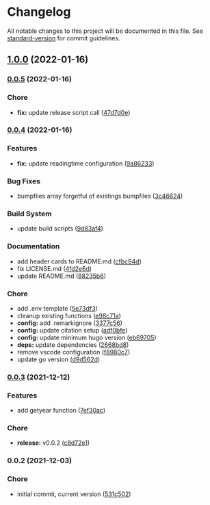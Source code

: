 # Changelog

All notable changes to this project will be documented in this file. See [standard-version](https://github.com/conventional-changelog/standard-version) for commit guidelines.

## [1.0.0](https://github.com/dnb-org/dnb-hugo-functions/compare/v0.0.5...v1.0.0) (2022-01-16)

### [0.0.5](https://github.com/dnb-org/dnb-hugo-functions/compare/v0.0.4...v0.0.5) (2022-01-16)


### Chore

* **fix:** update release script call ([47d7d0e](https://github.com/dnb-org/dnb-hugo-functions/commit/47d7d0e524531b0fda3c2335bbd658be70bb679f))

### [0.0.4](https://github.com/dnb-org/dnb-hugo-functions/compare/v0.0.3...v0.0.4) (2022-01-16)


### Features

* **fix:** update readingtime configuration ([9a86233](https://github.com/dnb-org/dnb-hugo-functions/commit/9a86233f1c1575fd14ba49d606118d730ab9afa9))


### Bug Fixes

* bumpfiles array forgetful of existings bumpfiles ([3c46624](https://github.com/dnb-org/dnb-hugo-functions/commit/3c46624787534da0d10306e22dfef0a7331e919d))


### Build System

* update build scripts ([9d83af4](https://github.com/dnb-org/dnb-hugo-functions/commit/9d83af49a606c9149b33bcb14d8dfdfc31ccc574))


### Documentation

* add header cards to README.md ([cfbc94d](https://github.com/dnb-org/dnb-hugo-functions/commit/cfbc94d0db648754444d46c321b97bbf407cf145))
* fix LICENSE.md ([4fd2e6d](https://github.com/dnb-org/dnb-hugo-functions/commit/4fd2e6db081210497d877ca8453ec6ecdc7e7e02))
* update README.md ([88235b6](https://github.com/dnb-org/dnb-hugo-functions/commit/88235b60e986ea69269a4fef81cd83c81e622756))


### Chore

* add .env template ([5e73df3](https://github.com/dnb-org/dnb-hugo-functions/commit/5e73df3debcc315728eb3e7253335966e2e3467b))
* cleanup existing functions ([e98c71a](https://github.com/dnb-org/dnb-hugo-functions/commit/e98c71a277aae5c767a23b16aa02fea919e72c0b))
* **config:** add .remarkignore ([3377c56](https://github.com/dnb-org/dnb-hugo-functions/commit/3377c56c35cf9f763b696dd09284785f6f00fb66))
* **config:** update citation setup ([adf0bfe](https://github.com/dnb-org/dnb-hugo-functions/commit/adf0bfec1278a5f7468382a715816a67a3695d6c))
* **config:** update minimum hugo version ([eb69705](https://github.com/dnb-org/dnb-hugo-functions/commit/eb6970500ae8ba2e9ca66245e8f04394f959e394))
* **deps:** update dependencies ([2668bd8](https://github.com/dnb-org/dnb-hugo-functions/commit/2668bd83b1f42bd203e0f417113d6daa7fb62db9))
* remove vscode configuration ([f8980c7](https://github.com/dnb-org/dnb-hugo-functions/commit/f8980c734dbcca00ef58ea7e7faf71933794950d))
* update go version ([d9d562d](https://github.com/dnb-org/dnb-hugo-functions/commit/d9d562d68591004d7be48129052dc9d82c3535f8))

### [0.0.3](https://github.com/dnb-org/dnb-hugo-functions/compare/v0.0.2...v0.0.3) (2021-12-12)


### Features

* add getyear function ([7ef30ac](https://github.com/dnb-org/dnb-hugo-functions/commit/7ef30aced72ff3449d9e8a3a6f231b23543ae0b2))


### Chore

* **release:** v0.0.2 ([c8d72e1](https://github.com/dnb-org/dnb-hugo-functions/commit/c8d72e14a9dc0589c5c28fe05263f35da9bc9af0))

### 0.0.2 (2021-12-03)


### Chore

* initial commit, current version ([531c502](https://github.com/dnb-org/dnb-hugo-functions/commit/531c502742c71fa99c68a0e318450816ac095d3a))
